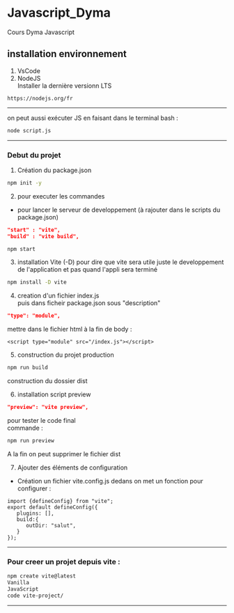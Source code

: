 # Javascript_Dyma

Cours Dyma Javascript

## installation environnement

1. VsCode
2. NodeJS  
   Installer la dernière versionn LTS

```
https://nodejs.org/fr
```

---

on peut aussi exécuter JS en faisant dans le terminal bash :

```bash
node script.js
```

---

### Debut du projet

1. Création du package.json

```bash
npm init -y
```

2. pour executer les commandes

- pour lancer le serveur de developpement (à rajouter dans le scripts du package.json)

```json
"start" : "vite",
"build" : "vite build",
```

```bash
npm start
```

3. installation Vite
   (-D) pour dire que vite sera utile juste le developpement de l'application
   et pas quand l'appli sera terminé

```bash
npm install -D vite
```

4. creation d'un fichier index.js  
   puis dans ficheir package.json sous "description"

```json
"type": "module",
```

mettre dans le fichier html à la fin de body :

```
<script type="module" src="/index.js"></script>
```

5. construction du projet production

```bash
npm run build
```

construction du dossier dist

6. installation script preview

```json
"preview": "vite preview",
```

pour tester le code final  
commande :

```bash
npm run preview
```

A la fin on peut supprimer le fichier dist

7. Ajouter des éléments de configuration

- Création un fichier vite.config.js
  dedans on met un fonction pour configurer :

```
import {defineConfig} from "vite";
export default defineConfig({
   plugins: [],
   build:{
      outDir: "salut",
   }
});
```

---

### Pour creer un projet depuis vite :

```bash
npm create vite@latest
Vanilla
JavaScript
code vite-project/
```

---
